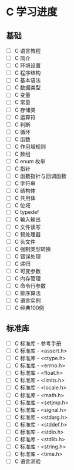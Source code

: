 # C 学习进度

## 基础
- [ ] C 语言教程
- [ ] C 简介
- [ ] C 环境设置
- [ ] C 程序结构
- [ ] C 基本语法
- [ ] C 数据类型
- [ ] C 变量
- [ ] C 常量
- [ ] C 存储类
- [ ] C 运算符
- [ ] C 判断
- [ ] C 循环
- [ ] C 函数
- [ ] C 作用域规则
- [ ] C 数组
- [ ] C enum 枚举
- [ ] C 指针
- [ ] C 函数指针与回调函数
- [ ] C 字符串
- [ ] C 结构体
- [ ] C 共用体
- [ ] C 位域
- [ ] C typedef
- [ ] C 输入输出
- [ ] C 文件读写
- [ ] C 预处理器
- [ ] C 头文件
- [ ] C 强制类型转换
- [ ] C 错误处理
- [ ] C 递归
- [ ] C 可变参数
- [ ] C 内存管理
- [ ] C 命令行参数
- [ ] C 排序算法
- [ ] C 语言实例
- [ ] C 经典100例

## 标准库
- [ ] C 标准库 - 参考手册
- [ ] C 标准库 - <assert.h>
- [ ] C 标准库 - <ctype.h>
- [ ] C 标准库 - <errno.h>
- [ ] C 标准库 - <float.h>
- [ ] C 标准库 - <limits.h>
- [ ] C 标准库 - <locale.h>
- [ ] C 标准库 - <math.h>
- [ ] C 标准库 - <setjmp.h>
- [ ] C 标准库 - <signal.h>
- [ ] C 标准库 - <stdarg.h>
- [ ] C 标准库 - <stddef.h>
- [ ] C 标准库 - <stdio.h>
- [ ] C 标准库 - <stdlib.h>
- [ ] C 标准库 - <string.h>
- [ ] C 标准库 - <time.h>
- [ ] C 语言测验